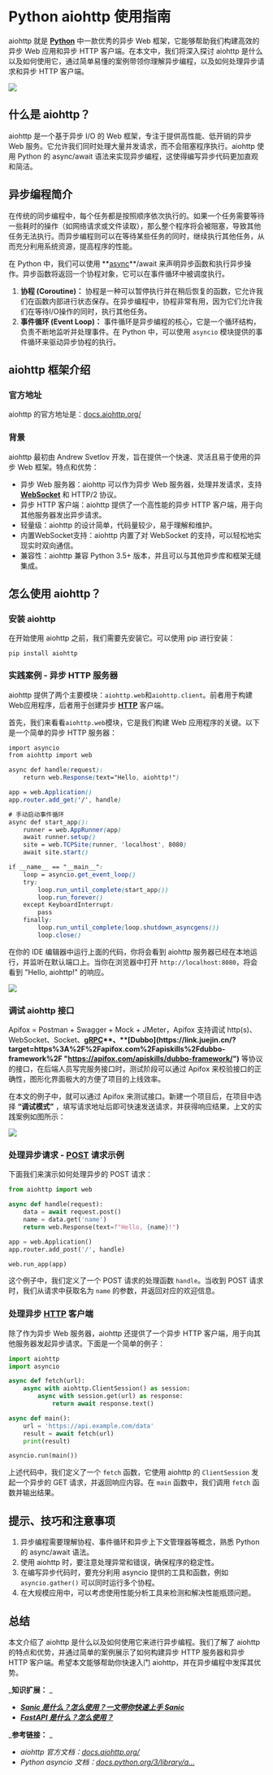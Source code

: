# Python aiohttp 使用指南
aiohttp 就是 **[Python](https://link.juejin.cn/?target=https%3A%2F%2Fapifox.com%2Fapiskills%2Fparsing-json-data-with-python%2F "https://apifox.com/apiskills/parsing-json-data-with-python/")** 中一款优秀的异步 Web 框架，它能够帮助我们构建高效的异步 Web 应用和异步 HTTP 客户端。在本文中，我们将深入探讨 aiohttp 是什么以及如何使用它，通过简单易懂的案例带领你理解异步编程，以及如何处理异步请求和异步 HTTP 客户端。

![](_assets/cee5bb8c7675462ab75d963564f90563~tplv-k3u1fbpfcp-jj-mark!3024!0!0!0!q75.awebp.webp)

什么是 aiohttp？
------------

aiohttp 是一个基于异步 I/O 的 Web 框架，专注于提供高性能、低开销的异步 Web 服务。它允许我们同时处理大量并发请求，而不会阻塞程序执行。aiohttp 使用 Python 的 async/await 语法来实现异步编程，这使得编写异步代码更加直观和简洁。

异步编程简介
------

在传统的同步编程中，每个任务都是按照顺序依次执行的。如果一个任务需要等待一些耗时的操作（如网络请求或文件读取），那么整个程序将会被阻塞，导致其他任务无法执行。而异步编程则可以在等待某些任务的同时，继续执行其他任务，从而充分利用系统资源，提高程序的性能。

在 Python 中，我们可以使用 **[async](https://link.juejin.cn/?target=https%3A%2F%2Fapifox.com%2Fapiskills%2Fhow-to-use-spring-boot-async%2F "https://apifox.com/apiskills/how-to-use-spring-boot-async/")**/await 来声明异步函数和执行异步操作。异步函数将返回一个协程对象，它可以在事件循环中被调度执行。

1.  **协程 (Coroutine)：**  协程是一种可以暂停执行并在稍后恢复的函数，它允许我们在函数内部进行状态保存。在异步编程中，协程非常有用，因为它们允许我们在等待I/O操作的同时，执行其他任务。
2.  **事件循环 (Event Loop)：**  事件循环是异步编程的核心，它是一个循环结构，负责不断地监听并处理事件。在 Python 中，可以使用 `asyncio` 模块提供的事件循环来驱动异步协程的执行。

aiohttp 框架介绍
------------

### 官方地址

aiohttp 的官方地址是：[docs.aiohttp.org/](https://link.juejin.cn/?target=https%3A%2F%2Fdocs.aiohttp.org%2F "https://docs.aiohttp.org/")

### 背景

aiohttp 最初由 Andrew Svetlov 开发，旨在提供一个快速、灵活且易于使用的异步 Web 框架。特点和优势：

*   异步 Web 服务器：aiohttp 可以作为异步 Web 服务器，处理并发请求，支持 **[WebSocket](https://link.juejin.cn/?target=https%3A%2F%2Fapifox.com%2Fapiskills%2Fwebsocket-principle-explained%2F "https://apifox.com/apiskills/websocket-principle-explained/")** 和 HTTP/2 协议。
*   异步 HTTP 客户端：aiohttp 提供了一个高性能的异步 HTTP 客户端，用于向其他服务器发出异步请求。
*   轻量级：aiohttp 的设计简单，代码量较少，易于理解和维护。
*   内置WebSocket支持：aiohttp 内置了对 WebSocket 的支持，可以轻松地实现实时双向通信。
*   兼容性：aiohttp 兼容 Python 3.5+ 版本，并且可以与其他异步库和框架无缝集成。

怎么使用 aiohttp？
-------------

### 安装 aiohttp

在开始使用 aiohttp 之前，我们需要先安装它。可以使用 pip 进行安装：

```null
pip install aiohttp

```

### 实践案例 \- 异步 HTTP 服务器

aiohttp 提供了两个主要模块：`aiohttp.web`和`aiohttp.client`。前者用于构建Web应用程序，后者用于创建异步 **[HTTP](https://link.juejin.cn/?target=https%3A%2F%2Fapifox.com%2Fapiskills%2Fthe-5-pillars-of-every-http-request%2F "https://apifox.com/apiskills/the-5-pillars-of-every-http-request/")** 客户端。

首先，我们来看看`aiohttp.web`模块，它是我们构建 Web 应用程序的关键。以下是一个简单的异步 HTTP 服务器：

```scss
import asyncio
from aiohttp import web

async def handle(request):
    return web.Response(text="Hello, aiohttp!")

app = web.Application()
app.router.add_get('/', handle)

# 手动启动事件循环
async def start_app():
    runner = web.AppRunner(app)
    await runner.setup()
    site = web.TCPSite(runner, 'localhost', 8080)
    await site.start()

if __name__ == "__main__":
    loop = asyncio.get_event_loop()
    try:
        loop.run_until_complete(start_app())
        loop.run_forever()
    except KeyboardInterrupt:
        pass
    finally:
        loop.run_until_complete(loop.shutdown_asyncgens())
        loop.close()


```

在你的 IDE 编辑器中运行上面的代码，你将会看到 aiohttp 服务器已经在本地运行，并监听在默认端口上。当你在浏览器中打开 `http://localhost:8080`，将会看到 "Hello, aiohttp!" 的响应。

![](_assets/10e149e36e4a43998d6235f436669d2b~tplv-k3u1fbpfcp-jj-mark!3024!0!0!0!q75.awebp.webp)

### 调试 aiohttp 接口

Apifox = Postman + Swagger + Mock + JMeter，Apifox 支持调试 http(s)、WebSocket、Socket、**[gRPC](https://link.juejin.cn/?target=https%3A%2F%2Fapifox.com%2Fapiskills%2Fintroduction-to-grpc%2F "https://apifox.com/apiskills/introduction-to-grpc/")**、**[Dubbo](https://link.juejin.cn/?target=https%3A%2F%2Fapifox.com%2Fapiskills%2Fdubbo-framework%2F "https://apifox.com/apiskills/dubbo-framework/")** 等协议的接口，在后端人员写完服务接口时，测试阶段可以通过 Apifox 来校验接口的正确性，图形化界面极大的方便了项目的上线效率。

在本文的例子中，就可以通过 Apifox 来测试接口。新建一个项目后，在项目中选择 **“调试模式”** ，填写请求地址后即可快速发送请求，并获得响应结果，上文的实践案例如图所示：

![](_assets/87e30ae07c0d47c5a3d5f7287004f55c~tplv-k3u1fbpfcp-jj-mark!3024!0!0!0!q75.awebp.webp)

### 处理异步请求 \- [POST](https://link.juejin.cn/?target=https%3A%2F%2Fapifox.com%2Fapiskills%2Fthe-difference-between-put-and-post%2F "https://apifox.com/apiskills/the-difference-between-put-and-post/") 请求示例

下面我们来演示如何处理异步的 POST 请求：

```python
from aiohttp import web

async def handle(request):
    data = await request.post()
    name = data.get('name')
    return web.Response(text=f"Hello, {name}!")

app = web.Application()
app.router.add_post('/', handle)

web.run_app(app)

```

这个例子中，我们定义了一个 POST 请求的处理函数 `handle`。当收到 POST 请求时，我们从请求中获取名为 `name` 的参数，并返回对应的欢迎信息。

### 处理异步 [HTTP](https://link.juejin.cn/?target=https%3A%2F%2Fapifox.com%2Fapiskills%2Fthe-5-pillars-of-every-http-request%2F "https://apifox.com/apiskills/the-5-pillars-of-every-http-request/") 客户端

除了作为异步 Web 服务器，aiohttp 还提供了一个异步 HTTP 客户端，用于向其他服务器发起异步请求。下面是一个简单的例子：

```python
import aiohttp
import asyncio

async def fetch(url):
    async with aiohttp.ClientSession() as session:
        async with session.get(url) as response:
            return await response.text()

async def main():
    url = 'https://api.example.com/data'
    result = await fetch(url)
    print(result)

asyncio.run(main())

```

上述代码中，我们定义了一个 `fetch` 函数，它使用 aiohttp 的 `ClientSession` 发起一个异步的 GET 请求，并返回响应内容。在 `main` 函数中，我们调用 `fetch` 函数并输出结果。

提示、技巧和注意事项
----------

1.  异步编程需要理解协程、事件循环和异步上下文管理器等概念，熟悉 Python 的 async/await 语法。
2.  使用 aiohttp 时，要注意处理异常和错误，确保程序的稳定性。
3.  在编写异步代码时，要充分利用 asyncio 提供的工具和函数，例如 `asyncio.gather()` 可以同时运行多个协程。
4.  在大规模应用中，可以考虑使用性能分析工具来检测和解决性能瓶颈问题。

总结
--

本文介绍了 aiohttp 是什么以及如何使用它来进行异步编程。我们了解了 aiohttp 的特点和优势，并通过简单的案例展示了如何构建异步 HTTP 服务器和异步 HTTP 客户端。希望本文能够帮助你快速入门 aiohttp，并在异步编程中发挥其优势。

_**知识扩展：** _

*   _**[Sanic 是什么？怎么使用？一文带你快速上手 Sanic](https://link.juejin.cn/?target=https%3A%2F%2Fapifox.com%2Fapiskills%2Fwhat-is-sanic%2F "https://apifox.com/apiskills/what-is-sanic/")**_
*   _**[FastAPI 是什么？怎么使用？](https://link.juejin.cn/?target=https%3A%2F%2Fapifox.com%2Fapiskills%2Ffastapi-get-start%2F "https://apifox.com/apiskills/fastapi-get-start/")**_

_**参考链接：** _

*   _aiohttp 官方文档：[docs.aiohttp.org/](https://link.juejin.cn/?target=https%3A%2F%2Fdocs.aiohttp.org%2F "https://docs.aiohttp.org/")_
*   _Python asyncio 文档：[docs.python.org/3/library/a…](https://link.juejin.cn/?target=https%3A%2F%2Fdocs.python.org%2F3%2Flibrary%2Fasyncio.html "https://docs.python.org/3/library/asyncio.html")_